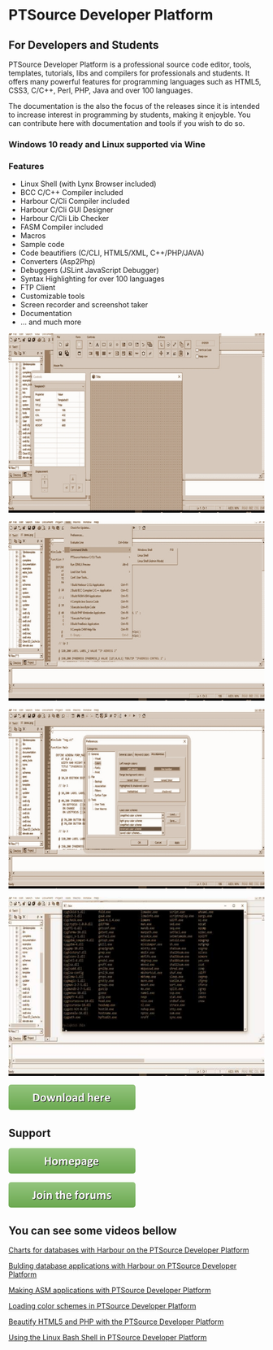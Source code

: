 # PTSource Developer Platform
## For Developers and Students
PTSource Developer Platform is a professional source code editor, tools, templates, tutorials, libs and compilers for professionals and students. It offers many powerful features for programming languages such as HTML5, CSS3, C/C++, Perl, PHP, Java and over 100 languages.

The documentation is the also the focus of the releases since it is intended to increase interest in programming by students, making it enjoyble. You can contribute here with documentation and tools if you wish to do so.

### Windows 10 ready and Linux supported via Wine

### Features 
* Linux Shell (with Lynx Browser included)
* BCC C/C++ Compiler included
* Harbour C/Cli Compiler included
* Harbour C/Cli GUI Designer
* Harbour C/Cli Lib Checker
* FASM Compiler included
* Macros
* Sample code
* Code beautifiers (C/CLI, HTML5/XML, C++/PHP/JAVA)
* Converters (Asp2Php)
* Debuggers (JSLint JavaScript Debugger)
* Syntax Highlighting for over 100 languages
* FTP Client
* Customizable tools
* Screen recorder and screenshot taker
* Documentation
* ... and much more

![PTSource Developer Platform](/images/01.jpg)

![PTSource Developer Platform](/images/02.jpg)

![PTSource Developer Platform](/images/03.jpg)

![PTSource Developer Platform](/images/04.jpg)

[![You can download here.](/images/button_download-here.png)](https://dl.orangedox.com/gPYt7sCliblK6xVGs7?dl=1)

## Support

[![Visit homepage.](/images/button_homepage.png)](https://ptsource.eu/)

[![The forums home page.](/images/button_join-the-forums.png)](https://www.facebook.com/www.ptsource.eu/)

## You can see some videos bellow
[Charts for databases with Harbour on the PTSource Developer Platform](https://www.youtube.com/watch?v=8g-dEsh9xOs "Charts for databases with Harbour on the PTSource Developer Platform")

[Bulding database applications with Harbour on PTSource Developer Platform](https://www.youtube.com/watch?v=qIYoQEYjyJ4 "Bulding database applications with Harbour on PTSource Developer Platform")

[Making ASM applications with PTSource Developer Platform](https://www.youtube.com/watch?v=XcZSEpQ_B9k "Making ASM applications with PTSource Developer Platform")

[Loading color schemes in PTSource Developer Platform](https://www.youtube.com/watch?v=EhvK0OCpORI "Loading color schemes in PTSource Developer Platform")

[Beautify HTML5 and PHP with the PTSource Developer Platform](https://www.youtube.com/watch?v=VgTKkNsloyc "Beautify HTML5 and PHP with the PTSource Developer Platform")

[Using the Linux Bash Shell in PTSource Developer Platform](https://www.youtube.com/watch?v=t9wYlzWTIzs "Using the Linux Bash Shell in PTSource Developer Platform")
